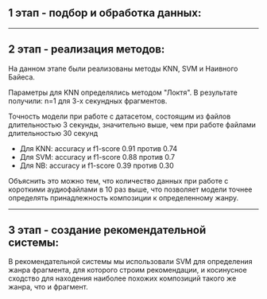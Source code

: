 ## 1 этап - подбор и обработка данных:

---
## 2 этап - реализация методов:
На данном этапе были реализованы методы KNN, SVM и Наивного Байеса.

Параметры для KNN определялись методом "Локтя".
В результате получили: n=1 для 3-х секундных фрагментов.


Точность модели при работе с датасетом, состоящим из файлов длительностью 3 секунды, значительно выше, чем при работе файлами длительностью 30 секунд

 - Для KNN: accuracy и f1-score 0.91 против 0.74
 - Для SVM: accuracy и f1-score 0.88 против 0.7
 - Для NB: accuracy и f1-score 0.39 против 0.30

Объяснить это можно тем, что количество данных при работе с короткими аудиофайлами в 10 раз выше, что позволяет модели точнее определять принадлежность композиции к определенному жанру.



---
## 3 этап - создание рекомендательной системы:

В рекомендательной системы мы использовали SVM для определения жанра фрагмента, для которого строим рекомендации, и косинусное сходство для находения наиболее похожих композиций такого же жанра, что и фрагмент.
